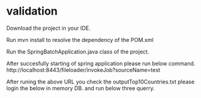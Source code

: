# validation

Download the project in your IDE.

Run mvn install to resolve the dependency of the POM.xml

Run the SpringBatchApplication.java class of the project.

After succesfully starting of spring application please run below command. http://localhost:8443/fileloader/invokeJob?sourceName=test

After runing the above URL you check the outputTop10Countries.txt please login the below in memory DB.
and run below three querry.

